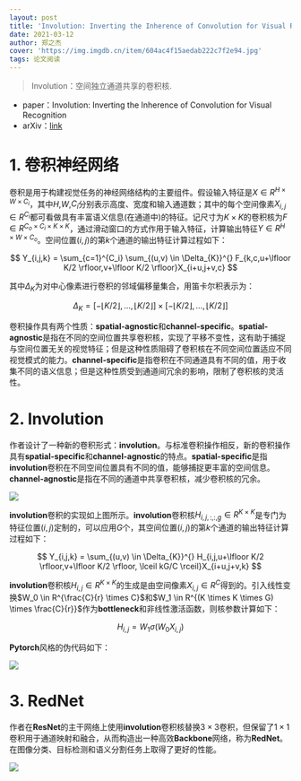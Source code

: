 ```yaml
---
layout: post
title: 'Involution: Inverting the Inherence of Convolution for Visual Recognition'
date: 2021-03-12
author: 郑之杰
cover: 'https://img.imgdb.cn/item/604ac4f15aedab222c7f2e94.jpg'
tags: 论文阅读
---
```


> Involution：空间独立通道共享的卷积核.

- paper：Involution: Inverting the Inherence of Convolution for Visual Recognition
- arXiv：[link](https://arxiv.org/abs/2103.06255)

# 1. 卷积神经网络
卷积是用于构建视觉任务的神经网络结构的主要组件。假设输入特征是$X \in R^{H \times W \times C_i}$，其中$H$,$W$,$C_i$分别表示高度、宽度和输入通道数；其中的每个空间像素$X_{i,j} \in R^{C_i}$都可看做具有丰富语义信息(在通道中)的特征。记尺寸为$K \times K$的卷积核为$F \in R^{C_o \times C_i \times K \times K}$，通过滑动窗口的方式作用于输入特征，计算输出特征$Y \in R^{H \times W \times C_o}$。空间位置$(i,j)$的第$k$个通道的输出特征计算过程如下：

$$ Y_{i,j,k} = \sum_{c=1}^{C_i} \sum_{(u,v) \in \Delta_{K}}^{} F_{k,c,u+\lfloor K/2 \rfloor,v+\lfloor K/2 \rfloor}X_{i+u,j+v,c} $$

其中$\Delta_{K}$为对中心像素进行卷积的邻域偏移量集合，用笛卡尔积表示为：

$$ \Delta_{K} = [-\lfloor K/2 \rfloor,...,\lfloor K/2 \rfloor] \times [-\lfloor K/2 \rfloor,...,\lfloor K/2 \rfloor] $$

卷积操作具有两个性质：**spatial-agnostic**和**channel-specific**。**spatial-agnostic**是指在不同的空间位置共享卷积核，实现了平移不变性，这有助于捕捉与空间位置无关的视觉特征；但是这种性质阻碍了卷积核在不同空间位置适应不同视觉模式的能力。**channel-specific**是指卷积在不同通道具有不同的值，用于收集不同的语义信息；但是这种性质受到通道间冗余的影响，限制了卷积核的灵活性。

# 2. Involution
作者设计了一种新的卷积形式：**involution**。与标准卷积操作相反，新的卷积操作具有**spatial-specific**和**channel-agnostic**的特点。**spatial-specific**是指**involution**卷积在不同空间位置具有不同的值，能够捕捉更丰富的空间信息。**channel-agnostic**是指在不同的通道中共享卷积核，减少卷积核的冗余。

![](https://img.imgdb.cn/item/604ad1775aedab222c849949.jpg)

**involution**卷积的实现如上图所示。**involution**卷积核$H_{i,j,:,:,g} \in R^{K \times K}$是专门为特征位置$(i,j)$定制的，可以应用$G$个，其空间位置$(i,j)$的第$k$个通道的输出特征计算过程如下：

$$ Y_{i,j,k} = \sum_{(u,v) \in \Delta_{K}}^{} H_{i,j,u+\lfloor K/2 \rfloor,v+\lfloor K/2 \rfloor, \lceil kG/C \rceil}X_{i+u,j+v,k} $$

**involution**卷积核$H_{i,j} \in R^{K \times K}$的生成是由空间像素$X_{i,j} \in R^{C}$得到的。引入线性变换$W_0 \in R^{\frac{C}{r} \times C}$和$W_1 \in R^{(K \times K \times G) \times \frac{C}{r}}$作为**bottleneck**和非线性激活函数，则核参数计算如下：

$$ H_{i,j} = W_1 \sigma (W_0 X_{i,j}) $$

**Pytorch**风格的伪代码如下：

![](https://img.imgdb.cn/item/604ad6435aedab222c86add5.jpg)

# 3. RedNet
作者在**ResNet**的主干网络上使用**involution**卷积核替换$3 \times 3$卷积，但保留了$1 \times 1$卷积用于通道映射和融合，从而构造出一种高效**Backbone**网络，称为**RedNet**。在图像分类、目标检测和语义分割任务上取得了更好的性能。

![](https://img.imgdb.cn/item/604ad7345aedab222c873dd9.jpg)




